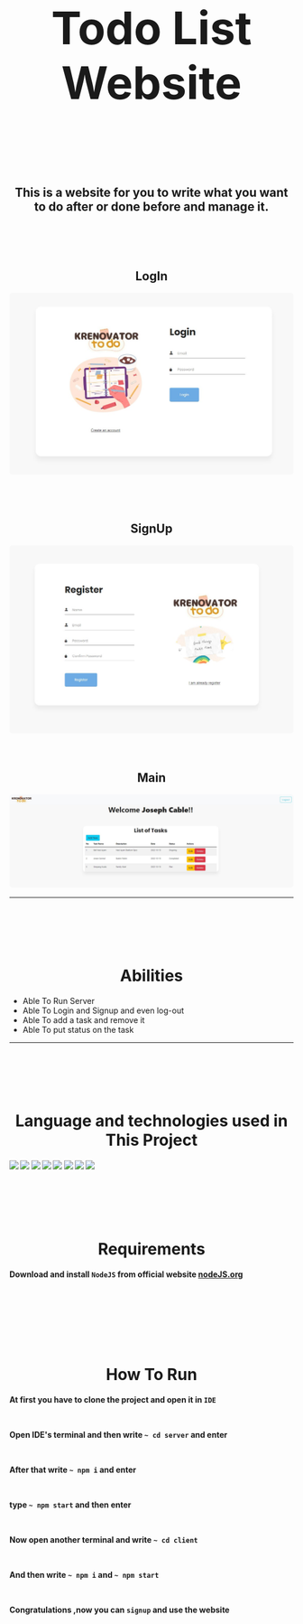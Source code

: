 <h1 align='center' style="font-size:5rem"><b>Todo List Website</b></h1>

</div>
<br><br><br>
<h2 align='center'>
    This is a website for you to write what you want to do after or done before and manage it.
</h2>

<br><br><br>
<div align='center'>
    <h2>LogIn</h2>
    <img style='border-radius:5px' src="https://github.com/haiyi-new/Todo-App-Krenovator--Project1-/blob/master/images/login.jpg"></img>
    <br>
    <br><br><br>
    <h2>SignUp</h2>
    <img style='border-radius:5px' src="https://github.com/haiyi-new/Todo-App-Krenovator--Project1-/blob/master/images/register.jpg"></img>
    <br><br><br>
    <h2>Main</h2>
    <img style='border-radius:5px' src="https://github.com/haiyi-new/Todo-App-Krenovator--Project1-/blob/master/images/main.jpg"></img>
</div>
<hr>

<br><br><br><br>

<h1 align='center'><b>Abilities</b></h1>

<ul>
<li> Able To Run Server</li>
<li> Able To Login and Signup and even log-out</li>
<li> Able To add a task and remove it</li>
<li> Able To put status on the task</li>
  </ul>

<hr>
<br><br><br><br>
<h1 align='center'><b>Language and technologies used in This Project</h1>
<img src="https://img.shields.io/badge/NPM-%23000000.svg?style=for-the-badge&logo=npm&logoColor=white"></img>
<img src="https://img.shields.io/badge/html5-%23E34F26.svg?style=for-the-badge&logo=html5&logoColor=white"></img>
<img src="https://img.shields.io/badge/css3-%231572B6.svg?style=for-the-badge&logo=css3&logoColor=white"></img>
<img src="https://img.shields.io/badge/javascript-%23323330.svg?style=for-the-badge&logo=javascript&logoColor=%23F7DF1E"></img>
<img src="https://img.shields.io/badge/React-20232A?style=for-the-badge&logo=react&logoColor=61DAFB"></img>
<img src="https://img.shields.io/badge/Node.js-339933?style=for-the-badge&logo=nodedotjs&logoColor=white"></img>
<img src="https://img.shields.io/badge/Bootstrap-563D7C?style=for-the-badge&logo=bootstrap&logoColor=white"></img>
<img src="https://img.shields.io/badge/github-%23121011.svg?style=for-the-badge&logo=github&logoColor=white"></img>




<br><br><br><br>

<h1 align='center'><b>Requirements</b></h1>

Download and install ``NodeJS`` from official website <a href="https://nodejs.org/">nodeJS.org</a>

<br>

<br><br><br><br>

<h1 align='center'><b>How To Run</b></h1>

At first you have to clone the project and open it in ``IDE``

<br>

Open IDE's terminal and then write  ``~ cd server`` and enter

<br>

After that write ``~ npm i`` and enter

<br>

type ``~ npm start`` and then enter

<br>

Now open another terminal and write ``~ cd client``

<br>

And then write ``~ npm i`` and ``~ npm start``

<br>

Congratulations ,now you can ``signup`` and use the website
